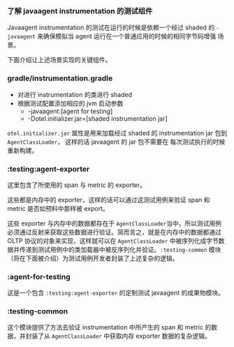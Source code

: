 ### 了解 javaagent instrumentation 的测试组件

Javaagent instrumentation 的测试在运行的时候是依赖一个经过 shaded 的 `-javaagent` 来确保模拟当 agent 运行在一个普通应用的时候的相同字节码增强
场景。

下面介绍让上述场景实现的关键组件。

### gradle/instrumentation.gradle

- 对进行 instrumentation 的类进行 shaded
- 根据测试配置添加相应的 jvm 启动参数
  - -javaagent:[agent for testing]
  - -Dotel.initializer.jar=[shaded instrumentation jar]

`otel.initializer.jar` 属性是用来加载经过 shaded 的 instrumentation jar 包到 `AgentClassLoader`， 这样的话 javaagent 的 jar 包不需要在
每次测试执行的时候重新构建。

### :testing:agent-exporter

这里包含了所使用的 span 与 metric 的 exporter。

这些都是内存中的 exporter，这样的话可以通过这测试用例来验证 span 和 metric 是否如预料中那样被 export。

这些 exporter 与内存中的数据都存在于 `AgentClassLoader`当中，所以测试用例必须通过反射来获取这些数据进行验证。简而言之，就是在内存中的数据都通过
OLTP 协议的对象来实现，这样就可以在 `AgentClassLoader` 中被序列化成字节数据并传递到测试用例中的类加载器中被反序列化并验证。`:testing-common`
模块（将在下面被介绍）为测试用例开发者封装了上述复杂的逻辑。

### :agent-for-testing

这是一个包含 `:testing:agent-exporter` 的定制测试 javaagent 的成果物模块。

### :testing-common

这个模块提供了方法去验证 instrumentation 中所产生的 span 和 metric 的数据，并封装了从 `AgentClassLoader` 中获取内存 exporter 数据的复杂逻辑。

